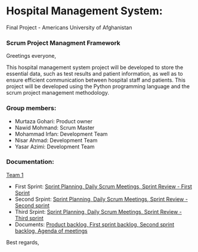 # Hospital Management System:  
Final Project - Americans University of Afghanistan 
### Scrum Project Managment Framework

Greetings everyone,

This hospital management system project will be developed to store the essential data, such as test results and patient information, as well as to ensure efficient communication between hospital staff and patients. This project will be developed using the Python programming language and the scrum project management methodology.
 
 ### Group members:
 
- Murtaza Gohari: Product owner
- Nawid Mohmand: Scrum Master 
- Mohammad Irfan: Development Team 
- Nisar Ahmad: Development Team 
- Yasar Azimi: Development Team 

### Documentation: 

[Team 1](https://drive.google.com/drive/folders/1enKESpgqRQJw4w4OiEZc9NU3L-Jf641z?usp=share_link)
- First Sprint: [Sprint Planning, Daily Scrum Meetings, Sprint Review - First Sprint](https://drive.google.com/drive/folders/1cIk7QXqwXhJ8vZqwfImo9nNdgOSyeSE-?usp=share_link)
- Second Srpint: [Sprint Planning, Daily Scrum Meetings, Sprint Review - Second sprint](https://drive.google.com/drive/folders/1gzV-Q19g9bkRgNhZ-02PsrwIUongsQXd?usp=share_link)
- Third Srpint: [Sprint Planning, Daily Scrum Meetings, Sprint Review - Third sprint](https://drive.google.com/drive/folders/1TOHqp6MpzgsPfy1KhjTifw3iwkNwQu1H?usp=share_link)
- Documents: [Product backlog, First sprint backlog, Second sprint backlog, Agenda of meetings](https://drive.google.com/drive/folders/1dwH1Jurq9mWLKrFvtxX5y1-qqExt2Xhh?usp=share_link)

 Best regards,
